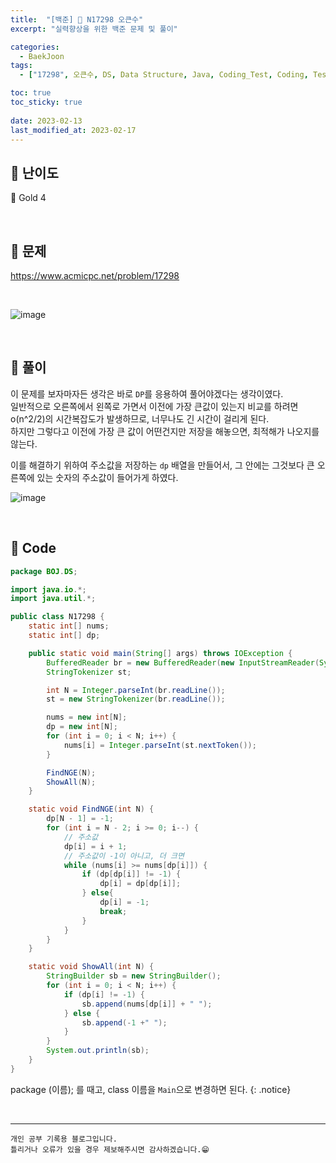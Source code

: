 ```yaml
---
title:  "[백준] 🥇 N17298 오큰수"
excerpt: "실력향상을 위한 백준 문제 및 풀이"

categories:
  - BaekJoon
tags:
  - ["17298", 오큰수, DS, Data Structure, Java, Coding_Test, Coding, Test, baekJoon, 백준]

toc: true
toc_sticky: true
 
date: 2023-02-13
last_modified_at: 2023-02-17
---
```


## 📌 난이도

  🥇 Gold 4

<br>

## 📌 문제

<https://www.acmicpc.net/problem/17298>

<br>

![image](https://user-images.githubusercontent.com/37824506/219367263-7d784a90-78b7-48cb-81e8-f49fca2f21a2.png)

<br>

## 📌 풀이  

이 문제를 보자마자든 생각은 바로 `DP`를 응용하여 풀어야겠다는 생각이였다.  
일반적으로 오른쪽에서 왼쪽로 가면서 이전에 가장 큰값이 있는지 비교를 하려면 o(n^2/2)의 시간복잡도가 발생하므로, 너무나도 긴 시간이 걸리게 된다.  
하지만 그렇다고 이전에 가장 큰 값이 어떤건지만 저장을 해놓으면, 최적해가 나오지를 않는다.  

이를 해결하기 위하여 주소값을 저장하는 `dp` 배열을 만들어서, 그 안에는 그것보다 큰 오른쪽에 있는 숫자의 주소값이 들어가게 하였다.  

![image](https://user-images.githubusercontent.com/37824506/221567187-7fde2453-6519-46e2-90fb-2a0e31c72b83.png)


<br>

## 📌 Code

```java
package BOJ.DS;

import java.io.*;
import java.util.*;

public class N17298 {
    static int[] nums;
    static int[] dp;

    public static void main(String[] args) throws IOException {
        BufferedReader br = new BufferedReader(new InputStreamReader(System.in));
        StringTokenizer st;

        int N = Integer.parseInt(br.readLine());
        st = new StringTokenizer(br.readLine());

        nums = new int[N];
        dp = new int[N];
        for (int i = 0; i < N; i++) {
            nums[i] = Integer.parseInt(st.nextToken());
        }

        FindNGE(N);
        ShowAll(N);
    }

    static void FindNGE(int N) {
        dp[N - 1] = -1;
        for (int i = N - 2; i >= 0; i--) {
            // 주소값
            dp[i] = i + 1;
            // 주소값이 -1이 아니고, 더 크면
            while (nums[i] >= nums[dp[i]]) {
                if (dp[dp[i]] != -1) {
                    dp[i] = dp[dp[i]];
                } else{
                    dp[i] = -1;
                    break;
                }
            }
        }
    }

    static void ShowAll(int N) {
        StringBuilder sb = new StringBuilder();
        for (int i = 0; i < N; i++) {
            if (dp[i] != -1) {
                sb.append(nums[dp[i]] + " ");
            } else {
                sb.append(-1 +" ");
            }
        }
        System.out.println(sb);
    }
}
```

package (이름); 를 때고, class 이름을 `Main`으로 변경하면 된다.
{: .notice} 


<br>


***
    개인 공부 기록용 블로그입니다.
    틀리거나 오류가 있을 경우 제보해주시면 감사하겠습니다.😁
